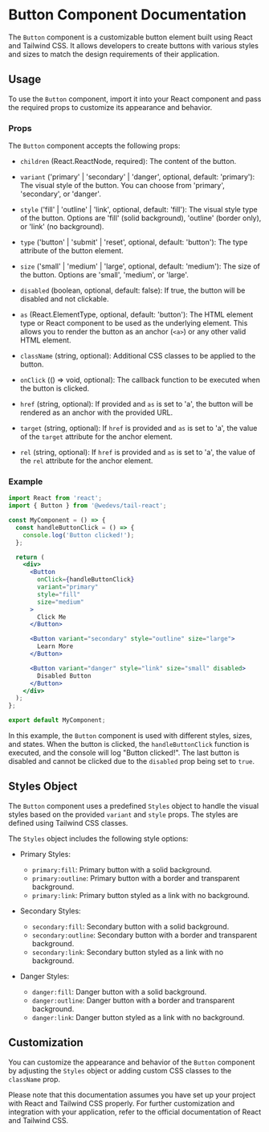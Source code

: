 # Button Component Documentation

The `Button` component is a customizable button element built using React and Tailwind CSS. It allows developers to create buttons with various styles and sizes to match the design requirements of their application.

## Usage

To use the `Button` component, import it into your React component and pass the required props to customize its appearance and behavior.

### Props

The `Button` component accepts the following props:

- `children` (React.ReactNode, required): The content of the button.

- `variant` ('primary' | 'secondary' | 'danger', optional, default: 'primary'): The visual style of the button. You can choose from 'primary', 'secondary', or 'danger'.

- `style` ('fill' | 'outline' | 'link', optional, default: 'fill'): The visual style type of the button. Options are 'fill' (solid background), 'outline' (border only), or 'link' (no background).

- `type` ('button' | 'submit' | 'reset', optional, default: 'button'): The type attribute of the button element.

- `size` ('small' | 'medium' | 'large', optional, default: 'medium'): The size of the button. Options are 'small', 'medium', or 'large'.

- `disabled` (boolean, optional, default: false): If true, the button will be disabled and not clickable.

- `as` (React.ElementType, optional, default: 'button'): The HTML element type or React component to be used as the underlying element. This allows you to render the button as an anchor (`<a>`) or any other valid HTML element.

- `className` (string, optional): Additional CSS classes to be applied to the button.

- `onClick` (() => void, optional): The callback function to be executed when the button is clicked.

- `href` (string, optional): If provided and `as` is set to 'a', the button will be rendered as an anchor with the provided URL.

- `target` (string, optional): If `href` is provided and `as` is set to 'a', the value of the `target` attribute for the anchor element.

- `rel` (string, optional): If `href` is provided and `as` is set to 'a', the value of the `rel` attribute for the anchor element.

### Example

```jsx
import React from 'react';
import { Button } from '@wedevs/tail-react';

const MyComponent = () => {
  const handleButtonClick = () => {
    console.log('Button clicked!');
  };

  return (
    <div>
      <Button
        onClick={handleButtonClick}
        variant="primary"
        style="fill"
        size="medium"
      >
        Click Me
      </Button>

      <Button variant="secondary" style="outline" size="large">
        Learn More
      </Button>

      <Button variant="danger" style="link" size="small" disabled>
        Disabled Button
      </Button>
    </div>
  );
};

export default MyComponent;
```

In this example, the `Button` component is used with different styles, sizes, and states. When the button is clicked, the `handleButtonClick` function is executed, and the console will log "Button clicked!". The last button is disabled and cannot be clicked due to the `disabled` prop being set to `true`.

## Styles Object

The `Button` component uses a predefined `Styles` object to handle the visual styles based on the provided `variant` and `style` props. The styles are defined using Tailwind CSS classes.

The `Styles` object includes the following style options:

- Primary Styles:

  - `primary:fill`: Primary button with a solid background.
  - `primary:outline`: Primary button with a border and transparent background.
  - `primary:link`: Primary button styled as a link with no background.

- Secondary Styles:

  - `secondary:fill`: Secondary button with a solid background.
  - `secondary:outline`: Secondary button with a border and transparent background.
  - `secondary:link`: Secondary button styled as a link with no background.

- Danger Styles:
  - `danger:fill`: Danger button with a solid background.
  - `danger:outline`: Danger button with a border and transparent background.
  - `danger:link`: Danger button styled as a link with no background.

## Customization

You can customize the appearance and behavior of the `Button` component by adjusting the `Styles` object or adding custom CSS classes to the `className` prop.

Please note that this documentation assumes you have set up your project with React and Tailwind CSS properly. For further customization and integration with your application, refer to the official documentation of React and Tailwind CSS.
